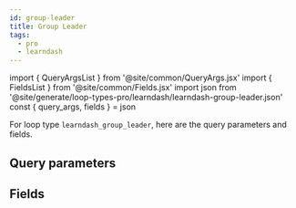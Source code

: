 ```yaml
---
id: group-leader
title: Group Leader
tags:
  - pro
  - learndash
---
```

import { QueryArgsList } from '@site/common/QueryArgs.jsx'
import { FieldsList } from '@site/common/Fields.jsx'
import json from '@site/generate/loop-types-pro/learndash/learndash-group-leader.json'
const { query_args, fields } = json

For loop type `learndash_group_leader`, here are the query parameters and fields.

## Query parameters

<QueryArgsList args={query_args} />

## Fields

<FieldsList fields={fields} />
